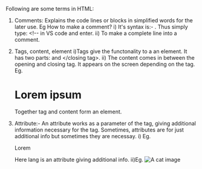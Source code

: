 Following are some terms in HTML:
1) Comments:
    Explains the code lines or blocks in simplified words for the later use. Eg <!--This is a comment-->
    How to make a comment?
        i) It's syntax is:- <!---->. Thus simply type: <!-- in VS code and enter.
        ii) To make a complete line into a comment.

2) Tags, content, element
    i)Tags give the functonality to a an element.
    It has two parts: <opening tag> and </closing tag>.
    ii) The content comes in between the opening and closing tag. It appears on the screen depending on the tag.
    Eg. <h1>Lorem ipsum</h1>
    Together tag and content form an element.

3) Attribute:-
    An attribute works as a parameter of the tag, giving additional information necessary for the tag. Sometimes, attributes are for just additional info but sometimes they are necessay.
    i) Eg. <p lang="en"> Lorem </p> Here lang is an attribute giving additional info.
    ii)Eg. <img src="cat.png" alt="A cat image" > 
